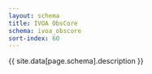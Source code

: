 ```yaml
---
layout: schema
title: IVOA ObsCore
schema: ivoa_obscore
sort-index: 60
---
```

{{ site.data[page.schema].description }}
